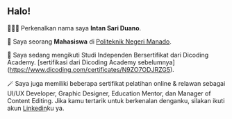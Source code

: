 ## Halo! 

👩🏻‍🦰  Perkenalkan nama saya **Intan Sari Duano**.

🎀  Saya seorang **Mahasiswa** di [Politeknik Negeri Manado](https://www.polimdo.ac.id/).

🎷  Saya sedang mengikuti Studi Independen Bersertifikat dari Dicoding Academy. [sertifikasi dari Dicoding Academy sebelumnya] (https://www.dicoding.com/certificates/N9ZO7ODJRZG5).

🪄  Saya juga memiliki beberapa sertifikat pelatihan online & relawan sebagai UI/UX Developer, Graphic Designer, Education Mentor, dan Manager of Content Editing. Jika kamu tertarik untuk berkenalan denganku, silakan ikuti akun [Linkedin](https://www.linkedin.com/in/intanduano2710/)ku ya.
